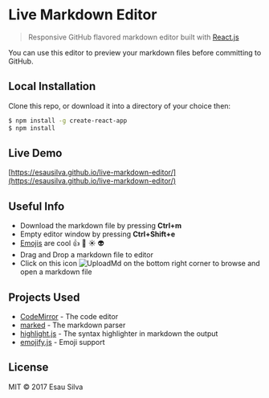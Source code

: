 # Live Markdown Editor

> Responsive GitHub flavored markdown editor built with [React.js](https://facebook.github.io/react/)

You can use this editor to preview your markdown files before committing to GitHub.

## Local Installation

 Clone this repo, or download it into a directory of your choice then:

 ```bash
 $ npm install -g create-react-app
 $ npm install
 ```

## Live Demo

[https://esausilva.github.io/live-markdown-editor/](https://esausilva.github.io/live-markdown-editor/)

## Useful Info

 * Download the markdown file by pressing **Ctrl+m**
 * Empty editor window by pressing **Ctrl+Shift+e**
 * [Emojis](http://www.webpagefx.com/tools/emoji-cheat-sheet/) are cool :thumbsup: :poop: :sunny: :alien:
 * Drag and Drop a markdown file to editor
 * Click on this icon ![UploadMd](http://i.imgur.com/7kCSgpzt.jpg) on the bottom right corner to browse and open a markdown file

## Projects Used

 * [CodeMirror](https://codemirror.net/) - The code editor
 * [marked](https://github.com/chjj/marked) - The markdown parser
 * [highlight.js](https://highlightjs.org/) - The syntax highlighter in markdown the output
 * [emojify.js](http://hassankhan.me/emojify.js/) - Emoji support

## License

MIT © 2017 Esau Silva
